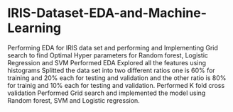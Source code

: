 # IRIS-Dataset-EDA-and-Machine-Learning
Performing EDA for IRIS data set and performing and Implementing Grid search to find Optimal Hyper parameters for Random forest, Logistic Regression and SVM
Performed EDA 
Explored all the features using histograms
Splitted the data set into two different ratios one is 60% for training and 20% each for testing and validation and the other ratio is 80% for trainig and 10% each for testing and validation.
Performed K fold cross validation
Performed Grid search and implemented the model using Random forest, SVM and Logistic regression.
